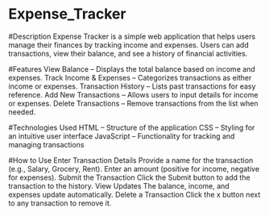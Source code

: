# Expense_Tracker
#Description
Expense Tracker is a simple web application that helps users manage their finances by tracking income and expenses. Users can add transactions, view their balance, and see a history of financial activities.

#Features
View Balance – Displays the total balance based on income and expenses.
Track Income & Expenses – Categorizes transactions as either income or expenses.
Transaction History – Lists past transactions for easy reference.
Add New Transactions – Allows users to input details for income or expenses.
Delete Transactions – Remove transactions from the list when needed.

#Technologies Used
HTML – Structure of the application
CSS – Styling for an intuitive user interface
JavaScript – Functionality for tracking and managing transactions

#How to Use
Enter Transaction Details
Provide a name for the transaction (e.g., Salary, Grocery, Rent).
Enter an amount (positive for income, negative for expenses).
Submit the Transaction
Click the Submit button to add the transaction to the history.
View Updates
The balance, income, and expenses update automatically.
Delete a Transaction
Click the x button next to any transaction to remove it.
